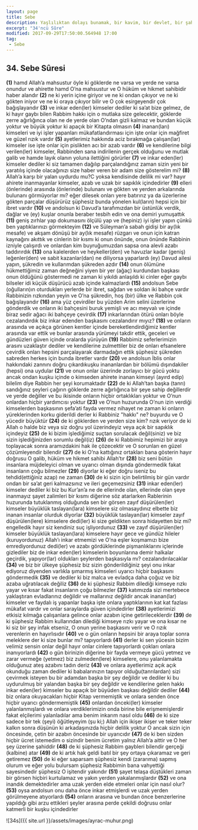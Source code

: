 ```yaml
---
layout: page
title: Sebe
description: Yaşlılıktan dolayı bunamak, bir kavim, bir devlet, bir şahıs adı.
excerpt: "34'ncü Sûre"
modified: 2017-09-29T17:50:00.564948 17:00
tag: 
 - Sebe
---
```


## 34. Sebe Sûresi

**(1)** hamd Allah’a mahsustur öyle ki göklerde ne varsa ve yerde ne varsa onundur ve ahirette hamd O’na mahsustur ve O hüküm ve hikmet sahibidir haber alandır
**(2)** ne ki yerin içine giriyor ve ne ki ondan çıkıyor ve ne ki gökten iniyor ve ne ki oraya çıkıyor bilir ve O çok esirgeyendir çok bağışlayandır
**(3)** ve inkar eden(ler) kimseler dediler ki sa’at bize gelmez, de ki hayır gaybı bilen Rabbim hakkı için o mutlaka size gelecektir, göklerde zerre ağırlığınca olan ne de yerde olan O’ndan gizli kalmaz ve bundan küçük yoktur ve büyük yoktur ki apaçık bir Kitapta olmasın
**(4)** inanan(ları) kimseleri ve iyi işler yapanları mükafatlandırması için işte onlar için mağfiret ve güzel rızık vardır
**(5)** ayetlerimiz hakkında aciz bırakmağa çalışan(lar) kimseler ise işte onlar için pislikten acı bir azab vardır 
**(6)** ve kendilerine bilgi verilen(ler) kimseler, Rabbinden sana indirilenin gerçek olduğunu ve mutlak galib ve hamde layık olanın yoluna ilettiğini görürler 
**(7)** ve inkar eden(ler) kimseler dediler ki siz tamamen dağılıp parçalandığınız zaman sizin yeni bir yaratılış içinde olacağınızı size haber veren bir adam size gösterelim mi?
**(8)** Allah’a karşı bir yalan uydurdu mu?C yoksa kendisinde delilik mi var? hayır ahirete inanmayanlar kimseler, azab ve uzak bir sapıklık içindedirler 
**(9)** elleri (önlerinde) arasında (önlerinde) bulunanı ve gökten ve yerden arkalarında bulunanı görmüyorlar mı? eğer dilesek onları yere batırırız ya da üzerlerine gökten parçalar düşürürüz şüphesiz bunda yönelen kul(ların) hepsi için bir ibret vardır
**(10)** ve andolsun ki Davud’a tarafımızdan bir üstünlük verdik,  dağlar ve (ey) kuşlar onunla beraber tesbih edin ve ona demiri yumuşattık
**(11)** geniş zırhlar yap dokumasını ölçülü yap ve (hepiniz) iyi işler yapın çünkü ben yaptıklarınızı görmekteyim
**(12)** ve Süleyman’a sabah gidişi bir ay(lık mesafe) ve akşam dönüşü bir ay(lık mesafe) rüzgarı ve onun için katran kaynağını akıttık ve cinlerin bir kısmı ki onun önünde, onun önünde Rabbinin izniyle çalışırdı ve onlardan kim buyruğumuzdan sapsa ona alevli azabı taddırırdık
**(13)** ona kalelerden ve heykeller(den) ve havuzlar kadar (geniş) leğenler(den) ve sabit kazanlar(dan) ne diliyorsa yaparlardı (ey) Davud ailesi yapın, şükredin ve kullarımdan şükreden azdır
**(14)** onun ölümüne hükmettiğimiz zaman değneğini yiyen bir yer (ağaç) kurdundan başkası onun öldüğünü göstermedi ne zaman ki yıkıldı anlaşıldı ki cinler eğer gaybı bilseler idi küçük düşürücü azab içinde kalmazlardı 
**(15)** andolsun Sebe (oğulların)ın oturdukları yerlerde bir ibret, sağdan ve soldan iki bahçe vardır Rabbinizin rızkından yeyin ve O’na şükredin, hoş (bir) ülke ve Rabbin çok bağışlayandır
**(16)** ama yüz çevirdiler bu yüzden Arim selini üzerlerine gönderdik ve onların iki bahçesini buruk yemişli ve acı meyvalı ve içinde biraz sedir ağacı iki bahçeye çevirdik
**(17)** inkarlarından ötürü onları böyle cezalandırdık biz inkar edenden başkasını cezalandırır mıyız? 
**(18)** ve onların arasında ve açıkça görünen kentler içinde bereketlendirdiğimiz kentler arasında var ettik ve bunlar arasında yürümeyi takdir ettik, geceleri ve gündüzleri güven içinde oralarda yürüyün
**(19)** Rabbimiz seferlerimizin arasını uzaklaştır dediler ve kendilerine zulmettiler biz de onları efsanelere çevirdik onları hepsini parçalayarak darmadağın ettik şüphesiz şükreden sabreden herkes için bunda ibretler vardır 
**(20)** ve andolsun İblis onlar hakkındaki zannını doğru çıkardıkuşku inananlardan bir bölümü dışındakiler (hepsi) ona uydular
**(21)** ve onun onlar üzerinde zorlayıcı bir gücü yoktu ancak ondan kuşku içinde o kimseden ahirete inanan kimseyi (ayırd edip) bilelim diye Rabbin her şeyi korumaktadır
**(22)** de ki Allah’tan başka (tanrı) sandığınız şeyleri çağırın göklerde zerre ağırlığınca bir şeye sahip değillerdir ve yerde değiller ve bu ikisinde onların hiçbir ortaklıkları yoktur ve O’nun onlardan hiçbir yardımcısı yoktur 
**(23)** ve O’nun huzurunda O’nun izin verdiği kimselerden başkasının şefa’ati fayda vermez nihayet ne zaman ki onların yüreklerinden korku giderildi derler ki Rabbiniz "hakkı" ne? buyurdu ve O yücedir büyüktür
**(24)** de ki göklerden ve yerden size kim? rızık veriyor de ki Allah o halde biz veya siz doğru yol üzerindeyiz veya açık bir sapıklık içindeyiz
**(25)** de ki bizim işlediğimiz suçtan sorulacak değil(siniz) ve biz sizin işlediğinizden sorumlu değil(iz) 
**(26)** de ki Rabbimiz hepimizi bir araya toplayacak sonra aramızdakini hak ile çözecektir ve O sorunları en güzel çözümleyendir bilendir
**(27)** de ki O’na kattığınız ortakları bana gösterin hayır doğrusu O galib, hüküm ve hikmet sahibi Allah’tır 
**(28)** biz seni bütün insanlara müjdeleyici olman ve uyarıcı olman dışında göndermedik fakat insanların çoğu bilmezler
**(29)** diyorlar ki eğer doğru iseniz bu tehdid(ettiğiniz azap) ne zaman 
**(30)** de ki sizin için belirtilmiş bir gün vardır ondan bir sa’at geri kalmazsınız ve ileri geçemezsiniz
**(31)** inkar eden(ler) kimseler dediler ki biz bu Kur’an’a ne de ellerinde olan, ellerinde olan şeye inanmayız şayet zalimleri bir kısmı diğerine söz atarlarken Rablerinin huzurunda tutuklanmış olduğunda sen bir görsen zayıf düşürülen(ler) kimseler büyüklük taslayan(lara) kimselere siz olmasaydınız elbette biz inanan insanlar olurduk diyorlar
**(32)** büyüklük taslayan(lar) kimseler zayıf düşürülen(lere) kimselere dedi(ler) ki size geldikten sonra hidayetten biz mi? engelledik hayır siz kendiniz suç işliyordunuz
**(33)** ve zayıf düşürülen(ler) kimseler büyüklük taslayan(lara) kimselere hayır gece ve gündüz hileler (kuruyordunuz) Allah’ı inkar etmemizi ve O’na eşler koşmamızı bize emrediyordunuz dedi(ler) ve azabı gördüklerinde pişmanlıklarını içlerinde gizlediler biz de inkar eden(ler) kimselerin boyunlarına demir halkalar geçirdik, yapıyor(lar) oldukları şeylerden başkasıyla mı? cezalandırılacaklar
**(34)** ve biz bir ülkeye şüphesiz biz sizin gönderildiğiniz şeyi onu inkar ediyoruz diyenden varlıkla şımarmış kimseleri uyarıcı hiçbir başkasını göndermedik 
**(35)** ve dediler ki biz malca ve evladça daha çoğuz ve biz azaba uğratılacak değiliz 
**(36)** de ki şüphesiz Rabbim dilediği kimseye rızkı yayar ve kısar fakat insanların çoğu bilmezler
**(37)** katımızda sizi mertebece yaklaştıran evladlarınız değildir ve mallarınız değildir ancak inanan(lar) kimseler ve faydalı iş yapanlar başka işte onlara yaptıklarının kat kat fazlası mükafat vardır ve onlar saraylarda güven içindedirler
**(38)** ayetlerimizi etkisiz kılmağa çalışanlara gelince onlar azabın içine getirileceklerdir
**(39)** de ki şüphesiz Rabbim kullarından dilediği kimseye rızkı yayar ve ona kısar ne ki siz bir şey infak etseniz, O onun yerine başkasını verir ve O rızık verenlerin en hayırlısıdır 
**(40)** ve o gün onların hepsini bir araya toplar sonra meleklere der ki size bunlar mı? tapıyorlardı
**(41)** derler ki sen yücesin bizim velimiz sensin onlar değil hayır onlar cinlere tapıyorlardı çokları onlara inanıyorlardı
**(42)** o gün birinizin diğerine bir fayda vermeye gücü yetmez ve zarar vermeğe (yetmez) biz zulmeden(lere) kimselere, onu yalanlamakta olduğunuz ateş azabını tadın deriz 
**(43)** ve onlara ayetlerimiz açık açık okunduğu zaman dediler ki babalarınızın tapıyor olduğu(tanrılardan) sizi çevirmek isteyen bu bir  adamdan başka bir şey değildir ve dediler ki bu uydurulmuş bir yalandan başka bir şey değildir ve kendilerine gelen hakkı inkar eden(ler) kimseler bu apaçık bir büyüden başkası değildir dediler 
**(44)** biz onlara okuyacakları hiçbir Kitap vermemiştik ve onlara senden önce hiçbir uyarıcı göndermemiştik
**(45)** onlardan önceki(ler) kimseler yalanlanmışlardı ve onlara verdiklerimizin onda birine bile erişmemişlerdir fakat elçilerimi yalanladılar ama benim inkarım nasıl oldu
**(46)** de ki size sadece bir tek (şeyi) öğütleyeyim (şu ki;) Allah için ikişer ikişer ve teker teker kalkın sonra düşünün ki arkadaşınızda hiçbir delilik yoktur O ancak sizin için öncesinde, çetin bir azabın öncesinde bir uyarıcıdır 
**(47)** de ki ben sizden hiçbir ücret istemedim o sizindir benim ücretim yalnız Allah’a aittir ve O her şey üzerine şahiddir
**(48)** de ki şüphesiz Rabbim gaybleri bilendir gerçeği (kalbine) atar 
**(49)** de ki artık hak geldi batıl bir şey ortaya çıkaramaz ve geri getiremez
**(50)** de ki eğer saparsam şüphesiz kendi (zararıma) sapmış olurum ve eğer yolu bulursam şüphesiz Rabbimin bana vahyettiği sayesindedir şüphesiz O işitendir yakındır
**(51)** şayet telaşa düştükleri zaman bir görsen hiçbiri kurtulamaz ve yakın yerden yakalanmışlardır 
**(52)** ve ona inandık demektedirler ama uzak yerden elde etmeleri onlar için nasıl olur? 
**(53)** oysa andolsun onu daha önce inkar etmişlerdi ve uzak yerden görülmeyene atıyorlardı 
**(54)** onların arasına ve bundan önce benzerlerine yapıldığı gibi arzu ettikleri şeyler arasına perde çekildi doğrusu onlar katmerli bir kuşku içindedirler 

![34s]({{ site.url }}/assets/images/ayrac-muhur.png)
